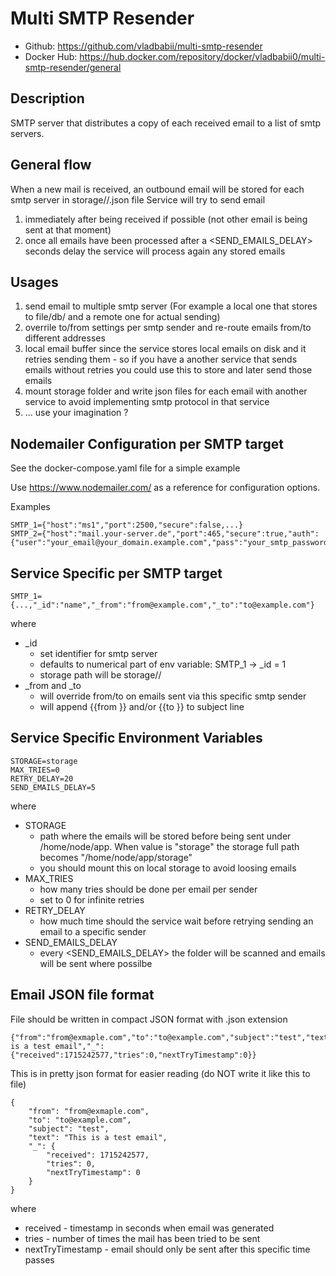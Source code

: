 # Multi SMTP Resender
* Github: https://github.com/vladbabii/multi-smtp-resender
* Docker Hub: https://hub.docker.com/repository/docker/vladbabii0/multi-smtp-resender/general

## Description
SMTP server that distributes a copy of each received email to a list of smtp servers.

## General flow
When a new mail is received, an outbound email will be stored for each smtp server in storage/<smtp id>/<hash of data>.json file
Service will try to send email 
1. immediately after being received if possible (not other email is being sent at that moment)
2. once all emails have been processed after a <SEND_EMAILS_DELAY> seconds delay the service will process again any stored emails

## Usages
1. send email to multiple smtp server (For example a local one that stores to file/db/ and a remote one for actual sending)
2. overrile to/from settings per smtp sender and re-route emails from/to different addresses
3. local email buffer since the service stores local emails on disk and it retries sending them - so if you have a another service that sends emails without retries you could use this to store and later send those emails
4. mount storage folder and write json files for each email with another service to avoid implementing smtp protocol in that service
5. ... use your imagination ?

## Nodemailer Configuration per SMTP target
See the docker-compose.yaml file for a simple example

Use https://www.nodemailer.com/ as a reference for configuration options.

Examples
```
SMTP_1={"host":"ms1","port":2500,"secure":false,...}
SMTP_2={"host":"mail.your-server.de","port":465,"secure":true,"auth":{"user":"your_email@your_domain.example.com","pass":"your_smtp_password"},"_from":"your_email@your_domain.example.com","_id":"external_sender"}

```

## Service Specific per SMTP target
```
SMTP_1={...,"_id":"name","_from":"from@example.com","_to":"to@example.com"}
```
where
* _id
  * set identifier for smtp server
  * defaults to numerical part of env variable: SMTP_1 -> _id = 1
  * storage path will be storage/<value of _id>/
* _from and _to
  * will override from/to on emails sent via this specific smtp sender
  * will append {{from <original from email address>}} and/or {{to <original to email address>}} to subject line


## Service Specific Environment Variables
```
STORAGE=storage
MAX_TRIES=0
RETRY_DELAY=20
SEND_EMAILS_DELAY=5
```
where
* STORAGE
  * path where the emails will be stored before being sent under /home/node/app. When value is "storage" the storage full path becomes "/home/node/app/storage"
  * you should mount this on local storage to avoid loosing emails
* MAX_TRIES
  * how many tries should be done per email per sender
  * set to 0 for infinite retries
* RETRY_DELAY
  * how much time should the service wait before retrying sending an email to a specific sender
* SEND_EMAILS_DELAY
  * every <SEND_EMAILS_DELAY> the folder will be scanned and emails will be sent where possilbe

## Email JSON file format

File should be written in compact JSON format with .json extension
```
{"from":"from@exmaple.com","to":"to@example.com","subject":"test","text":"This is a test email","_":{"received":1715242577,"tries":0,"nextTryTimestamp":0}}
```

This is in pretty json format for easier reading (do NOT write it like this to file)
```
{
    "from": "from@exmaple.com",
    "to": "to@example.com",
    "subject": "test",
    "text": "This is a test email",
    "_": {
        "received": 1715242577,
        "tries": 0,
        "nextTryTimestamp": 0
    }
}
```
where
* received - timestamp in seconds when email was generated
* tries - number of times the mail has been tried to be sent
* nextTryTimestamp - email should only be sent after this specific time passes

